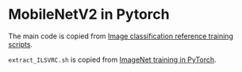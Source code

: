 # MobileNetV2 in Pytorch

The main code is copied from [Image classification reference training scripts](https://github.com/pytorch/vision/blob/main/references/classification/README.md).    

`extract_ILSVRC.sh` is copied from [ImageNet training in PyTorch](https://github.com/pytorch/examples/blob/main/imagenet/README.md).
